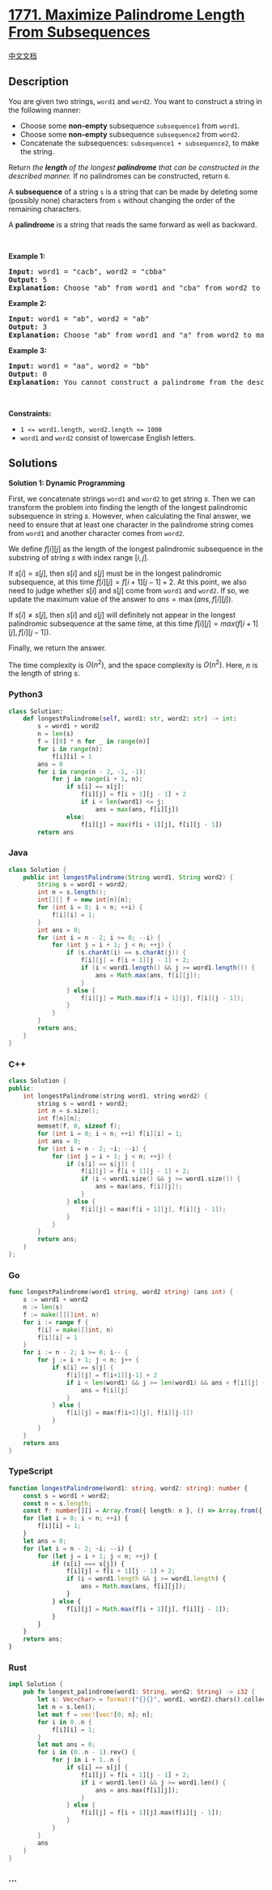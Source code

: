 # [1771. Maximize Palindrome Length From Subsequences](https://leetcode.com/problems/maximize-palindrome-length-from-subsequences)

[中文文档](/solution/1700-1799/1771.Maximize%20Palindrome%20Length%20From%20Subsequences/README.md)

## Description

<p>You are given two strings, <code>word1</code> and <code>word2</code>. You want to construct a string in the following manner:</p>

<ul>
	<li>Choose some <strong>non-empty</strong> subsequence <code>subsequence1</code> from <code>word1</code>.</li>
	<li>Choose some <strong>non-empty</strong> subsequence <code>subsequence2</code> from <code>word2</code>.</li>
	<li>Concatenate the subsequences: <code>subsequence1 + subsequence2</code>, to make the string.</li>
</ul>

<p>Return <em>the <strong>length</strong> of the longest <strong>palindrome</strong> that can be constructed in the described manner. </em>If no palindromes can be constructed, return <code>0</code>.</p>

<p>A <strong>subsequence</strong> of a string <code>s</code> is a string that can be made by deleting some (possibly none) characters from <code>s</code> without changing the order of the remaining characters.</p>

<p>A <strong>palindrome</strong> is a string that reads the same forward&nbsp;as well as backward.</p>

<p>&nbsp;</p>
<p><strong class="example">Example 1:</strong></p>

<pre>
<strong>Input:</strong> word1 = &quot;cacb&quot;, word2 = &quot;cbba&quot;
<strong>Output:</strong> 5
<strong>Explanation:</strong> Choose &quot;ab&quot; from word1 and &quot;cba&quot; from word2 to make &quot;abcba&quot;, which is a palindrome.</pre>

<p><strong class="example">Example 2:</strong></p>

<pre>
<strong>Input:</strong> word1 = &quot;ab&quot;, word2 = &quot;ab&quot;
<strong>Output:</strong> 3
<strong>Explanation:</strong> Choose &quot;ab&quot; from word1 and &quot;a&quot; from word2 to make &quot;aba&quot;, which is a palindrome.</pre>

<p><strong class="example">Example 3:</strong></p>

<pre>
<strong>Input:</strong> word1 = &quot;aa&quot;, word2 = &quot;bb&quot;
<strong>Output:</strong> 0
<strong>Explanation:</strong> You cannot construct a palindrome from the described method, so return 0.</pre>

<p>&nbsp;</p>
<p><strong>Constraints:</strong></p>

<ul>
	<li><code>1 &lt;= word1.length, word2.length &lt;= 1000</code></li>
	<li><code>word1</code> and <code>word2</code> consist of lowercase English letters.</li>
</ul>

## Solutions

**Solution 1: Dynamic Programming**

First, we concatenate strings `word1` and `word2` to get string $s$. Then we can transform the problem into finding the length of the longest palindromic subsequence in string $s$. However, when calculating the final answer, we need to ensure that at least one character in the palindrome string comes from `word1` and another character comes from `word2`.

We define $f[i][j]$ as the length of the longest palindromic subsequence in the substring of string $s$ with index range $[i, j]$.

If $s[i] = s[j]$, then $s[i]$ and $s[j]$ must be in the longest palindromic subsequence, at this time $f[i][j] = f[i + 1][j - 1] + 2$. At this point, we also need to judge whether $s[i]$ and $s[j]$ come from `word1` and `word2`. If so, we update the maximum value of the answer to $ans=\max(ans, f[i][j])$.

If $s[i] \neq s[j]$, then $s[i]$ and $s[j]$ will definitely not appear in the longest palindromic subsequence at the same time, at this time $f[i][j] = max(f[i + 1][j], f[i][j - 1])$.

Finally, we return the answer.

The time complexity is $O(n^2)$, and the space complexity is $O(n^2)$. Here, $n$ is the length of string $s$.

<!-- tabs:start -->

### **Python3**

```python
class Solution:
    def longestPalindrome(self, word1: str, word2: str) -> int:
        s = word1 + word2
        n = len(s)
        f = [[0] * n for _ in range(n)]
        for i in range(n):
            f[i][i] = 1
        ans = 0
        for i in range(n - 2, -1, -1):
            for j in range(i + 1, n):
                if s[i] == s[j]:
                    f[i][j] = f[i + 1][j - 1] + 2
                    if i < len(word1) <= j:
                        ans = max(ans, f[i][j])
                else:
                    f[i][j] = max(f[i + 1][j], f[i][j - 1])
        return ans
```

### **Java**

```java
class Solution {
    public int longestPalindrome(String word1, String word2) {
        String s = word1 + word2;
        int n = s.length();
        int[][] f = new int[n][n];
        for (int i = 0; i < n; ++i) {
            f[i][i] = 1;
        }
        int ans = 0;
        for (int i = n - 2; i >= 0; --i) {
            for (int j = i + 1; j < n; ++j) {
                if (s.charAt(i) == s.charAt(j)) {
                    f[i][j] = f[i + 1][j - 1] + 2;
                    if (i < word1.length() && j >= word1.length()) {
                        ans = Math.max(ans, f[i][j]);
                    }
                } else {
                    f[i][j] = Math.max(f[i + 1][j], f[i][j - 1]);
                }
            }
        }
        return ans;
    }
}
```

### **C++**

```cpp
class Solution {
public:
    int longestPalindrome(string word1, string word2) {
        string s = word1 + word2;
        int n = s.size();
        int f[n][n];
        memset(f, 0, sizeof f);
        for (int i = 0; i < n; ++i) f[i][i] = 1;
        int ans = 0;
        for (int i = n - 2; ~i; --i) {
            for (int j = i + 1; j < n; ++j) {
                if (s[i] == s[j]) {
                    f[i][j] = f[i + 1][j - 1] + 2;
                    if (i < word1.size() && j >= word1.size()) {
                        ans = max(ans, f[i][j]);
                    }
                } else {
                    f[i][j] = max(f[i + 1][j], f[i][j - 1]);
                }
            }
        }
        return ans;
    }
};
```

### **Go**

```go
func longestPalindrome(word1 string, word2 string) (ans int) {
	s := word1 + word2
	n := len(s)
	f := make([][]int, n)
	for i := range f {
		f[i] = make([]int, n)
		f[i][i] = 1
	}
	for i := n - 2; i >= 0; i-- {
		for j := i + 1; j < n; j++ {
			if s[i] == s[j] {
				f[i][j] = f[i+1][j-1] + 2
				if i < len(word1) && j >= len(word1) && ans < f[i][j] {
					ans = f[i][j]
				}
			} else {
				f[i][j] = max(f[i+1][j], f[i][j-1])
			}
		}
	}
	return ans
}
```

### **TypeScript**

```ts
function longestPalindrome(word1: string, word2: string): number {
    const s = word1 + word2;
    const n = s.length;
    const f: number[][] = Array.from({ length: n }, () => Array.from({ length: n }, () => 0));
    for (let i = 0; i < n; ++i) {
        f[i][i] = 1;
    }
    let ans = 0;
    for (let i = n - 2; ~i; --i) {
        for (let j = i + 1; j < n; ++j) {
            if (s[i] === s[j]) {
                f[i][j] = f[i + 1][j - 1] + 2;
                if (i < word1.length && j >= word1.length) {
                    ans = Math.max(ans, f[i][j]);
                }
            } else {
                f[i][j] = Math.max(f[i + 1][j], f[i][j - 1]);
            }
        }
    }
    return ans;
}
```

### **Rust**

```rust
impl Solution {
    pub fn longest_palindrome(word1: String, word2: String) -> i32 {
        let s: Vec<char> = format!("{}{}", word1, word2).chars().collect();
        let n = s.len();
        let mut f = vec![vec![0; n]; n];
        for i in 0..n {
            f[i][i] = 1;
        }
        let mut ans = 0;
        for i in (0..n - 1).rev() {
            for j in i + 1..n {
                if s[i] == s[j] {
                    f[i][j] = f[i + 1][j - 1] + 2;
                    if i < word1.len() && j >= word1.len() {
                        ans = ans.max(f[i][j]);
                    }
                } else {
                    f[i][j] = f[i + 1][j].max(f[i][j - 1]);
                }
            }
        }
        ans
    }
}
```

### **...**

```

```

<!-- tabs:end -->
